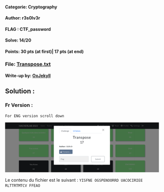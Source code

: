 #### Categorie: Cryptography 
#### **Author**: r3s0lv3r
#### **FLAG** : CTF_**password** 

#### Solve: 14/20 
#### Points: 30 pts (at first)|  17 pts (at end)

### File: [Transpose.txt](Files/Transpose.txt)
#### Write-up by:  [OxJekyll](https://twitter.com/Ted_Kouhouenou)

## Solution :
### Fr Version : 

`For ENG version scroll down` 

![pose](Images/transpose.png)


Le contenu du fichier est le suivant : 
`YISFNE OGSPENOORRD UACOCIRIEE RLTTRTMTCV FFEAO` 
